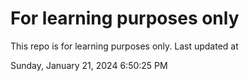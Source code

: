 # For learning purposes only
This repo is for learning purposes only.
Last updated at

Sunday, January 21, 2024 6:50:25 PM

